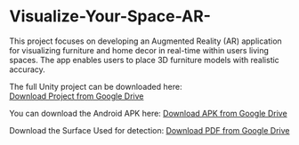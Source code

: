 # Visualize-Your-Space-AR-
This project focuses on developing an Augmented Reality (AR) application for visualizing furniture and home decor in real-time within users living spaces. The app enables users to place 3D furniture models with realistic accuracy. 

The full Unity project can be downloaded here:  
[Download Project from Google Drive](https://drive.google.com/file/d/1d8vOzkoMNR99w1LDVWvSnuPd6baLUwkD/view?usp=sharing)

You can download the Android APK here: 
[Download APK from Google Drive](https://drive.google.com/file/d/1y6d3cx7oZoP-DzcrfrPIi9B6EvMJ7vir/view?usp=sharing)

Download the Surface Used for detection:
[Download PDF from Google Drive](https://drive.google.com/file/d/1sPL0QTTj1C6HL5732yknpDN_QsBWq4mr/view?usp=sharing)
